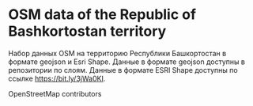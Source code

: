 # OSM data of the Republic of Bashkortostan territory
Набор данных OSM на территорию Республики Башкортостан в формате geojson и Esri Shape.
Данные в формате geojson доступны в репозитории по слоям. 
Данные в формате ESRI Shape доступны по ссылке https://bit.ly/3jWa0KI.

OpenStreetMap contributors
